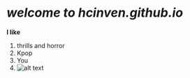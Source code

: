 # *welcome to hcinven.github.io*
**I like**
1. thrills and horror
2. Kpop
3. You
4. ![alt text](https://static.wikia.nocookie.net/kpop/images/2/20/NCT_Beautiful_group_concept_photo_%282%29.png/revision/latest?cb=20211213002518)
